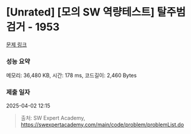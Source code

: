 # [Unrated] [모의 SW 역량테스트] 탈주범 검거 - 1953 

[문제 링크](https://swexpertacademy.com/main/code/problem/problemDetail.do?contestProbId=AV5PpLlKAQ4DFAUq) 

### 성능 요약

메모리: 36,480 KB, 시간: 178 ms, 코드길이: 2,460 Bytes

### 제출 일자

2025-04-02 12:15



> 출처: SW Expert Academy, https://swexpertacademy.com/main/code/problem/problemList.do